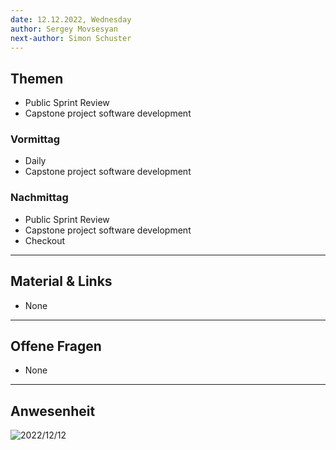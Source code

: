 ```yaml
---
date: 12.12.2022, Wednesday
author: Sergey Movsesyan
next-author: Simon Schuster
---
```


## Themen
- Public Sprint Review
- Capstone project software development

### Vormittag

- Daily
- Capstone project software development

### Nachmittag
- Public Sprint Review
- Capstone project software development
- Checkout

---

## Material & Links

- None

---

## Offene Fragen

- None

---

## Anwesenheit

![2022/12/12](../images/2022-12-12.png)